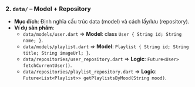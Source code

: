 ### 2. `data/` – Model + Repository
- **Mục đích**: Định nghĩa cấu trúc data (model) và cách lấy/lưu (repository).
- **Ví dụ sản phẩm**:
    - `data/models/user.dart` ⇒ **Model**: class `User { String id; String name; }`.
    - `data/models/playlist.dart` ⇒ **Model**: `Playlist { String id; String title; String imageUrl; }`.
    - `data/repositories/user_repository.dart` ⇒ **Logic**: `Future<User> fetchCurrentUser()`.
    - `data/repositories/playlist_repository.dart` ⇒ **Logic**: `Future<List<Playlist>> getPlaylistsByMood(String mood)`.
